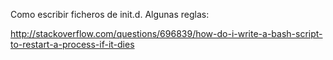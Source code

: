 Como escribir ficheros de init.d. Algunas reglas:

http://stackoverflow.com/questions/696839/how-do-i-write-a-bash-script-to-restart-a-process-if-it-dies
